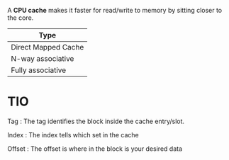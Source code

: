 A **CPU cache** makes it faster for read/write to memory by sitting closer to the core. 

|Type|
|----|
|Direct Mapped Cache|
|N-way associative|
|Fully associative|

# TIO

Tag
: The tag identifies the block inside the cache entry/slot.

Index
: The index tells which set in the cache

Offset
: The offset is where in the block is your desired data
